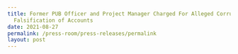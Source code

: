 ```yaml
---
title: Former PUB Officer and Project Manager Charged For Alleged Corruption and
  Falsification of Accounts
date: 2021-08-27
permalink: /press-room/press-releases/permalink
layout: post
---
```


